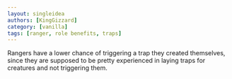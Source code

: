 ```yaml
---
layout: singleidea
authors: [KingGizzard]
category: [vanilla]
tags: [ranger, role benefits, traps]
---
```

Rangers have a lower chance of triggering a trap they created themselves, since
they are supposed to be pretty experienced in laying traps for creatures and not
triggering them.
